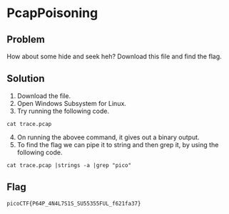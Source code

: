 # PcapPoisoning

## Problem
How about some hide and seek heh?
Download this file and find the flag.

## Solution

1. Download the file.
2. Open Windows Subsystem for Linux.
3. Try running the following code.
```
cat trace.pcap 
```
4. On running the abovee command, it gives out a binary output. 
5. To find the flag we can pipe it to string and then grep it, by using the following code.

```
cat trace.pcap |strings -a |grep "pico"
```

## Flag
`picoCTF{P64P_4N4L7S1S_SU55355FUL_f621fa37}`
